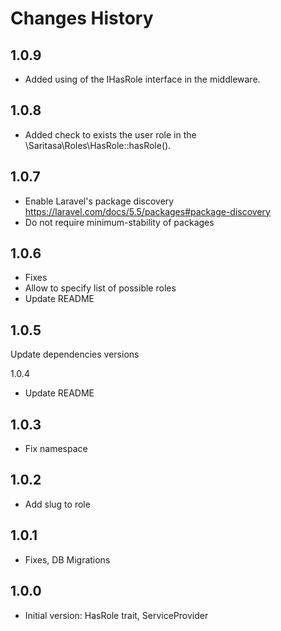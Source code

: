 # Changes History

1.0.9
-----
- Added using of the IHasRole interface in the middleware.


1.0.8
-----
- Added check to exists the user role in the \Saritasa\Roles\HasRole::hasRole().

1.0.7
-----
- Enable Laravel's package discovery https://laravel.com/docs/5.5/packages#package-discovery
- Do not require minimum-stability of packages

1.0.6
-----
- Fixes
- Allow to specify list of possible roles
- Update README

1.0.5
-----
Update dependencies versions

1.0.4
- Update README

1.0.3
-----
- Fix namespace

1.0.2
-----
- Add slug to role

1.0.1
-----
- Fixes, DB Migrations

1.0.0
-----

- Initial version:
HasRole trait, ServiceProvider
